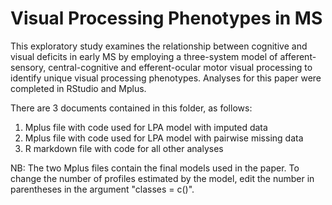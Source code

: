 # Visual Processing Phenotypes in MS

This exploratory study examines the relationship between cognitive and visual deficits in early MS by employing a three-system model of afferent-sensory, central-cognitive and efferent-ocular motor visual processing to identify unique visual processing phenotypes. Analyses for this paper were completed in RStudio and Mplus. 

There are 3 documents contained in this folder, as follows:

1. Mplus file with code used for LPA model with imputed data
2. Mplus file with code used for LPA model with pairwise missing data
3. R markdown file with code for all other analyses

NB: The two Mplus files contain the final models used in the paper. To change the number of profiles estimated by the model, edit the number in parentheses in the argument "classes = c()". 

